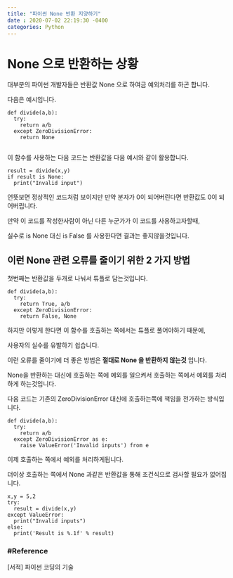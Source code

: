 ```yaml
---
title: "파이썬 None 반환 지양하기"
date : 2020-07-02 22:19:30 -0400
categories: Python
---
```



# None 으로 반환하는 상황

대부분의 파이썬 개발자들은 반환값 None 으로 하여금 예외처리를 하곤 합니다.

다음은 예시입니다.

```
def divide(a,b):
  try:
    return a/b
  except ZeroDivisionError:
    return None
    
```


이 함수를 사용하는 다음 코드는 반환값을 다음 예시와 같이 활용합니다.

```
result = divide(x,y)
if result is None:
  print("Invalid input")
```

언뜻보면 정상적인 코드처럼 보이지만 만약 분자가 0이 되어버린다면 반환값도 0이 되어버립니다.

만약 이 코드를 작성한사람이 아닌 다른 누군가가 이 코드를 사용하고자할때,

실수로 is None 대신 is False 를 사용한다면 결과는 좋지않을것입니다.


## 이런 None 관련 오류를 줄이기 위한 2 가지 방법


첫번째는 반환값을 두개로 나눠서 튜플로 담는것입니다.

```
def divide(a,b):
  try:
    return True, a/b
  except ZeroDivisionError:
    return False, None
```


하지만 이렇게 한다면 이 함수를 호출하는 쪽에서는 튜플로 풀어야하기 때문에,

사용자의 실수를 유발하기 쉽습니다.

이런 오류를 줄이기에 더 좋은 방법은 **절대로 None 을 반환하지 않는것** 입니다.

None을 반환하는 대신에 호출하는 쪽에 예외를 일으켜서 호출하는 쪽에서 예외를 처리하게 하는것입니다.

다음 코드는 기존의 ZeroDivisionError 대신에 호출하는쪽에 책임을 전가하는 방식입니다.

```
def divide(a,b):
  try:
    return a/b
  except ZeroDivisionError as e:
    raise ValueError('Invalid inputs') from e
```

이제 호출하는 쪽에서 예외를 처리하게됩니다.

더이상 호출하는 쪽에서 None 과같은 반환값을 통해 조건식으로 검사할 필요가 없어집니다.
```
x,y = 5,2
try:
  result = divide(x,y)
except ValueError:
  print("Invalid inputs")
else:
  print('Result is %.1f' % result)

```


### #Reference

[서적] 파이썬 코딩의 기술
